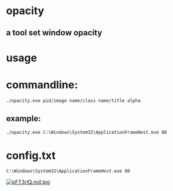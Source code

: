 # opacity
## a tool set window opacity
# usage
# commandline:
```
./opacity.exe pid/image name/class name/title alpha
```
## example:
```
./opacity.exe C:\Windows\System32\ApplicationFrameHost.exe 80
```
# config.txt
```
C:\Windows\System32\ApplicationFrameHost.exe 80
```
[![pFT3rlQ.md.jpg](https://s21.ax1x.com/2024/03/30/pFT3rlQ.md.jpg)](https://imgse.com/i/pFT3rlQ)
